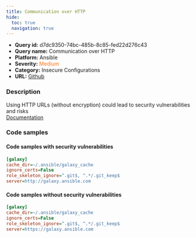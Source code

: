 ```yaml
---
title: Communication over HTTP
hide:
  toc: true
  navigation: true
---
```


<style>
  .highlight .hll {
    background-color: #ff171742;
  }
  .md-content {
    max-width: 1100px;
    margin: 0 auto;
  }
</style>

-   **Query id:** d7dc9350-74bc-485b-8c85-fed22d276c43
-   **Query name:** Communication over HTTP
-   **Platform:** Ansible
-   **Severity:** <span style="color:#ff7213">Medium</span>
-   **Category:** Insecure Configurations
-   **URL:** [Github](https://github.com/Checkmarx/kics/tree/master/assets/queries/ansible/config/communication_over_http)

### Description
Using HTTP URLs (without encryption) could lead to security vulnerabilities and risks<br>
[Documentation](https://docs.ansible.com/ansible/latest/plugins/httpapi.html)

### Code samples
#### Code samples with security vulnerabilities
```cfg title="Positive test num. 1 - cfg file" hl_lines="5"
[galaxy]
cache_dir=~/.ansible/galaxy_cache
ignore_certs=False
role_skeleton_ignore=^.git$, ^.*/.git_keep$
server=http://galaxy.ansible.com
```


#### Code samples without security vulnerabilities
```cfg title="Negative test num. 1 - cfg file"
[galaxy]
cache_dir=~/.ansible/galaxy_cache
ignore_certs=False
role_skeleton_ignore=^.git$, ^.*/.git_keep$
server=https://galaxy.ansible.com
```
